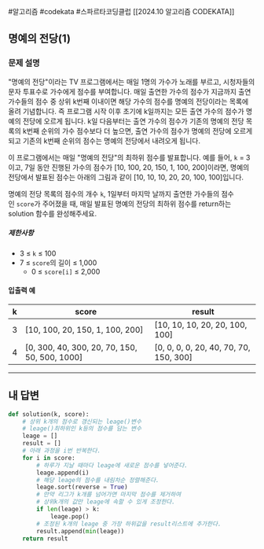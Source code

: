 #알고리즘 #codekata #스파르타코딩클럽 [[2024.10 알고리즘 CODEKATA]]

## 명예의 전당(1)

### 문제 설명

"명예의 전당"이라는 TV 프로그램에서는 매일 1명의 가수가 노래를 부르고, 시청자들의 문자 투표수로 가수에게 점수를 부여합니다. 매일 출연한 가수의 점수가 지금까지 출연 가수들의 점수 중 상위 k번째 이내이면 해당 가수의 점수를 명예의 전당이라는 목록에 올려 기념합니다. 즉 프로그램 시작 이후 초기에 k일까지는 모든 출연 가수의 점수가 명예의 전당에 오르게 됩니다. k일 다음부터는 출연 가수의 점수가 기존의 명예의 전당 목록의 k번째 순위의 가수 점수보다 더 높으면, 출연 가수의 점수가 명예의 전당에 오르게 되고 기존의 k번째 순위의 점수는 명예의 전당에서 내려오게 됩니다.

이 프로그램에서는 매일 "명예의 전당"의 최하위 점수를 발표합니다. 예를 들어, `k` = 3이고, 7일 동안 진행된 가수의 점수가 \[10, 100, 20, 150, 1, 100, 200]이라면, 명예의 전당에서 발표된 점수는 아래의 그림과 같이 \[10, 10, 10, 20, 20, 100, 100]입니다.

명예의 전당 목록의 점수의 개수 `k`, 1일부터 마지막 날까지 출연한 가수들의 점수인 `score`가 주어졌을 때, 매일 발표된 명예의 전당의 최하위 점수를 return하는 solution 함수를 완성해주세요.

##### 제한사항
- 3 ≤ `k` ≤ 100
- 7 ≤ `score`의 길이 ≤ 1,000
    - 0 ≤ `score[i]` ≤ 2,000
#### 입출력 예
| k   | score                                          | result                                  |
| --- | ---------------------------------------------- | --------------------------------------- |
| 3   | \[10, 100, 20, 150, 1, 100, 200]               | \[10, 10, 10, 20, 20, 100, 100]         |
| 4   | \[0, 300, 40, 300, 20, 70, 150, 50, 500, 1000] | \[0, 0, 0, 0, 20, 40, 70, 70, 150, 300] |

---

## 내 답변

```python
def solution(k, score):
    # 상위 k개의 점수로 갱신되는 leage()변수
    # leage()최하위인 k등의 점수를 담는 변수
    leage = []
    result = []
    # 아래 과정을 i번 반복한다. 
    for i in score:
        # 하루가 지날 때마다 leage에 새로운 점수를 넣어준다.
        leage.append(i)
        # 해당 leage의 점수를 내림차순 정렬해준다. 
        leage.sort(reverse = True)
        # 만약 리그가 k개를 넘어가면 마지막 점수를 제거하여 
        # 상위k개의 값만 leage에 속할 수 있게 조정한다. 
        if len(leage) > k:
            leage.pop()
        # 조정된 k개의 leage 중 가장 하위값을 result리스트에 추가한다. 
        result.append(min(leage))
    return result
```
 